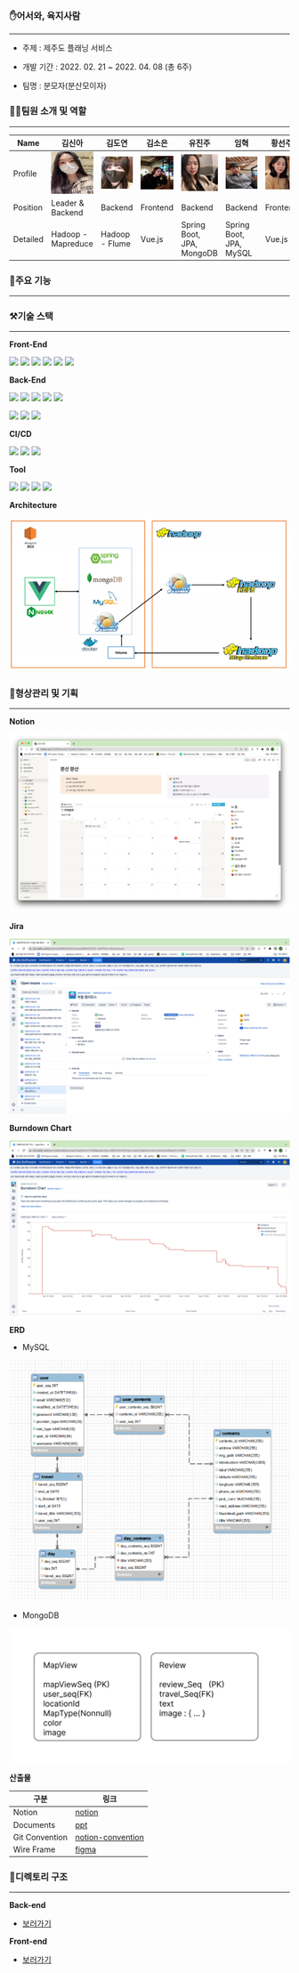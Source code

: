 



### ✋어서와, 육지사람

------

- 주제 : 제주도 플래닝 서비스

- 개발 기간 : 2022. 02. 21 ~ 2022. 04. 08 (총 6주)
- 팀명 : 분모자(분산모이자)



### 👩👨팀원 소개 및 역할

------

| Name     | 김신아                      | 김도연                      | 김소은                      | 유진주                      | 임혁                    | 황선주                      |
| -------- | --------------------------- | --------------------------- | --------------------------- | --------------------------- | ----------------------- | --------------------------- |
| Profile  | ![김신아](./Img/김신아.jpg) | ![김도연](./Img/김도연.png) | ![김소은](./Img/김소은.jpg) | ![유진주](./Img/유진주.jpg) | ![임혁](./Img/임혁.png) | ![황선주](./Img/황선주.jpg) |
| Position | Leader & Backend            | Backend                     | Frontend                    | Backend                     | Backend                 | Frontend                    |
| Detailed | Hadoop - Mapreduce          | Hadoop - Flume              | Vue.js                      | Spring Boot, JPA, MongoDB   | Spring Boot, JPA, MySQL | Vue.js                      |



### 🌟주요 기능

------





### ⚒기술 스택

------

**Front-End**

<img src="https://img.shields.io/badge/vue.js-3.2.9-4FC08D?style=for-the-badge&logo=vue.js&logoColor=white"> <img src="https://img.shields.io/badge/bootstrap-2.21.2-7952B3?style=for-the-badge&logo=bootstrap&logoColor=white"> <img src="https://img.shields.io/badge/HTML-E34F26?style=for-the-badge&logo=HTML5&logoColor=white"> <img src="https://img.shields.io/badge/CSS-1572B6?style=for-the-badge&logo=CSS3&logoColor=white"> <img src="https://img.shields.io/badge/JavaScript-F7DF1E?style=for-the-badge&logo=JavaScript&logoColor=black"> <img src="https://img.shields.io/badge/Sass-CC6699?style=for-the-badge&logo=Sass&logoColor=black">

**Back-End**

<img src="https://img.shields.io/badge/java-8-007396?style=for-the-badge&logo=java&logoColor=white"> <img src="https://img.shields.io/badge/spring boot-2.4.0-6DB33F?style=for-the-badge&logo=springboot&logoColor=white"> <img src="https://img.shields.io/badge/JPA-6DB33F?style=for-the-badge&logo=Hibernate&logoColor=white"> <img src="https://img.shields.io/badge/Spring Security-6DB33F?style=for-the-badge&logo=Spring Security&logoColor=black">  <img src="https://img.shields.io/badge/Gradle-02303A?style=for-the-badge&logo=Gradle&logoColor=white">

<img src="https://img.shields.io/badge/Apache Hadoop-66CCFF?style=for-the-badge&logo=Apache Hadoop&logoColor=black"> <img src="https://img.shields.io/badge/mysql-4479A1?style=for-the-badge&logo=mysql&logoColor=black"> <img src="https://img.shields.io/badge/MongoDB-47A248?style=for-the-badge&logo=MongoDB&logoColor=black">  

**CI/CD**

<img src="https://img.shields.io/badge/NGINX-009639?style=for-the-badge&logo=NGINX&logoColor=white"> <img src="https://img.shields.io/badge/Docker-2496ED?style=for-the-badge&logo=Docker&logoColor=white"> <img src="https://img.shields.io/badge/AmazonEC2-FF9900?style=for-the-badge&logo=&logoColor=white"> 

**Tool**

<img src="https://img.shields.io/badge/GitLab-FCA121?style=for-the-badge&logo=GitLab&logoColor=white">  <img src="https://img.shields.io/badge/Jira-0052CC?style=for-the-badge&logo=JiraSoftware&logoColor=white"> <img src="https://img.shields.io/badge/Notion-000000?style=for-the-badge&logo=Notion&logoColor=white"> <img src="https://img.shields.io/badge/Mattermost-0058CC?style=for-the-badge&logo=Mattermost&logoColor=white"> 



**Architecture**

![architecture](./Img/architecture.PNG)





### 🛫형상관리 및 기획

------

**Notion**

![notion](./Img/notion.png)



**Jira**

![jira](./Img/jira.png)



**Burndown Chart**

![burndown_chart](./Img/burndown_chart.png)



**ERD**

- MySQL

![mysql_erd](./Img/mysql_erd.png)

- MongoDB

![mongodb_erd](./Img/mongodb_erd.png)



**산출물**

| 구분           | 링크                                                         |
| -------------- | ------------------------------------------------------------ |
| Notion         | [notion](https://spectacled-wheel-dcf.notion.site/a7830f650ea3477bae637208e2372310) |
| Documents      | [ppt](./exec/분모자-최종발표.pdf)                            |
| Git Convention | [notion-convention](https://spectacled-wheel-dcf.notion.site/Git-35e01ed053944aa282aeb2de3d985d21) |
| Wire Frame     | [figma](https://www.figma.com/file/PxeNKNfnZpKTMSciW6EM5K/BoonMoJa?node-id=0%3A1) |





### 📂디렉토리 구조

------

**Back-end**

- [보러가기](./BE/README.md)

**Front-end**

- [보러가기](./BE/README.md)



